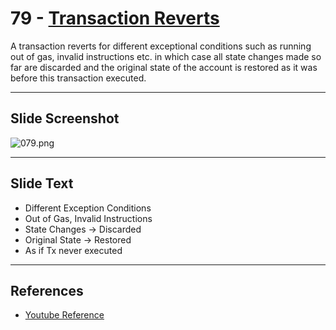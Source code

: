 # 79 - [Transaction Reverts](Transaction%20Reverts.md)

A transaction reverts for different exceptional conditions such as running out of gas, invalid instructions etc. in which case all state changes made so far are discarded and the original state of the account is restored as it was before this transaction executed.

___
## Slide Screenshot
![079.png](../images/ethereum101/079.png)
___
## Slide Text
- Different Exception Conditions
- Out of Gas, Invalid Instructions
- State Changes -> Discarded
- Original State -> Restored
- As if Tx never executed 
___
## References
- [Youtube Reference](https://youtu.be/MFoxW07ICKs?t=1761)
